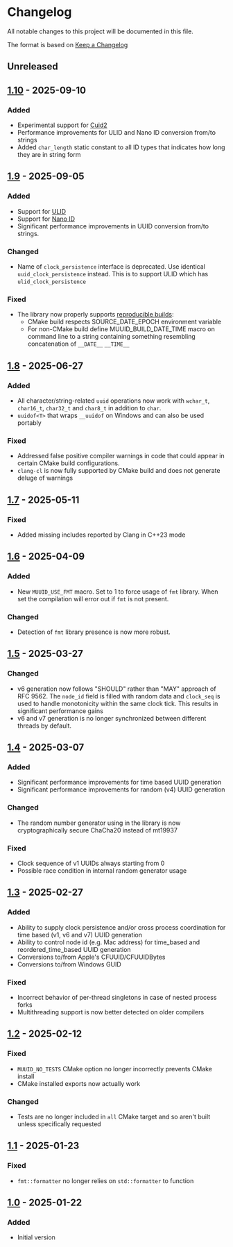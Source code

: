 # Changelog
All notable changes to this project will be documented in this file.

The format is based on [Keep a Changelog](https://keepachangelog.com/en/1.0.0/)

## Unreleased

## [1.10] - 2025-09-10

### Added
- Experimental support for [Cuid2](https://github.com/paralleldrive/cuid2)
- Performance improvements for ULID and Nano ID conversion from/to strings
- Added `char_length` static constant to all ID types that indicates how long they
  are in string form

## [1.9] - 2025-09-05

### Added
- Support for [ULID](https://github.com/ulid/spec)
- Support for [Nano ID](https://github.com/ai/nanoid)
- Significant performance improvements in UUID conversion from/to strings.

### Changed
- Name of `clock_persistence` interface is deprecated. Use identical `uuid_clock_persistence` instead.
  This is to support ULID which has `ulid_clock_persistence`

### Fixed
- The library now properly supports [reproducible builds](https://reproducible-builds.org):
  - CMake build respects SOURCE_DATE_EPOCH environment variable
  - For non-CMake build define MUUID_BUILD_DATE_TIME macro on command line to a string
    containing something resembling concatenation of `__DATE__` `__TIME__`

## [1.8] - 2025-06-27

### Added
- All character/string-related `uuid` operations now work with `wchar_t`, `char16_t`, 
  `char32_t` and `char8_t` in addition to `char`.
- `uuidof<T>` that wraps `__uuidof` on Windows and can also be used portably

### Fixed
- Addressed false positive compiler warnings in code that could appear in certain CMake build configurations.
- `clang-cl` is now fully supported by CMake build and does not generate deluge of warnings

## [1.7] - 2025-05-11

### Fixed
- Added missing includes reported by Clang in C++23 mode

## [1.6] - 2025-04-09

### Added
- New `MUUID_USE_FMT` macro. Set to 1 to force usage of `fmt` library. When set the compilation 
  will error out if `fmt` is not present. 

### Changed
- Detection of `fmt` library presence is now more robust. 

## [1.5] - 2025-03-27

### Changed
- v6 generation now follows "SHOULD" rather than "MAY" approach of RFC 9562. The `node_id` field
  is filled with random data and `clock_seq` is used to handle monotonicity within the same clock tick.
  This results in significant performance gains
- v6 and v7 generation is no longer synchronized between different threads by default. 

## [1.4] - 2025-03-07

### Added
- Significant performance improvements for time based UUID generation
- Significant performance improvements for random (v4) UUID generation

### Changed
- The random number generator using in the library is now cryptographically secure ChaCha20 instead of mt19937

### Fixed
- Clock sequence of v1 UUIDs always starting from 0
- Possible race condition in internal random generator usage

## [1.3] - 2025-02-27

### Added
- Ability to supply clock persistence and/or cross process coordination for time based (v1, v6 and v7) UUID generation
- Ability to control node id (e.g. Mac address) for time_based and reordered_time_based UUID generation
- Conversions to/from Apple's CFUUID/CFUUIDBytes
- Conversions to/from Windows GUID

### Fixed
- Incorrect behavior of per-thread singletons in case of nested process forks
- Multithreading support is now better detected on older compilers

## [1.2] - 2025-02-12

### Fixed
- `MUUID_NO_TESTS` CMake option no longer incorrectly prevents CMake install
- CMake installed exports now actually work

### Changed
- Tests are no longer included in `all` CMake target and so aren't built unless specifically requested

## [1.1] - 2025-01-23

### Fixed
- `fmt::formatter` no longer relies on `std::formatter` to function

## [1.0] - 2025-01-22

### Added
- Initial version

[1.0]: https://github.com/gershnik/modern-uuid/releases/v1.0
[1.1]: https://github.com/gershnik/modern-uuid/releases/v1.1
[1.2]: https://github.com/gershnik/modern-uuid/releases/v1.2
[1.3]: https://github.com/gershnik/modern-uuid/releases/v1.3
[1.4]: https://github.com/gershnik/modern-uuid/releases/v1.4
[1.5]: https://github.com/gershnik/modern-uuid/releases/v1.5
[1.6]: https://github.com/gershnik/modern-uuid/releases/v1.6
[1.7]: https://github.com/gershnik/modern-uuid/releases/v1.7
[1.8]: https://github.com/gershnik/modern-uuid/releases/v1.8
[1.9]: https://github.com/gershnik/modern-uuid/releases/v1.9
[1.10]: https://github.com/gershnik/modern-uuid/releases/v1.10
